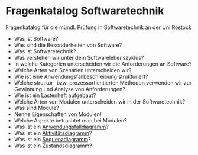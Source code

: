 # Fragenkatalog Softwaretechnik
Fragenkatalog für die mündl. Prüfung in Softwaretechnik an der Uni Rostock

* Was ist Software?
* Was sind die Besonderheiten von Software?
* Was ist Softwaretechnik?
* Was verstehen wir unter dem Softwarelebenszyklus?
* In welche Kategorien unterscheiden wir die Anforderungen an Software?
* Welche Arten von Szenarien unterscheiden wir?
* Wie ist eine Anwendungsfallbeschreibung strukturiert?
* Welche strutkur- bzw. prozessortientierten Methoden verwenden wir zur Gewinnung und Analyse von Anforderungen?
* Wie ist ein Lastenheft aufgebaut?
* Welche Arten von Modulen unterscheiden wir in der Softwaretechnik?
* Was sind Module?
* Nenne Eigenschaften von Modulen!
* Welche Aspekte betrachtet man bei Modulen?
* Was ist ein [Anwendungsfalldiagramm](https://youtu.be/clOiO1RGAR4?t=19m34s)?
* Was ist ein [Aktivitätsdiagramm](https://youtu.be/clOiO1RGAR4?t=25m35s)?
* Was ist ein [Sequenzdiagramm](https://youtu.be/clOiO1RGAR4?t=44m10s)?
* Was ist ein [Zustandsdiagramm](https://youtu.be/clOiO1RGAR4?t=1h3m)?
